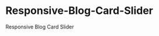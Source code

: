 # Responsive-Blog-Card-Slider
Responsive Blog Card Slider
<img src="https://repository-images.githubusercontent.com/437592636/fbf10d3e-58b9-4835-8849-83771762670e" alt="">
